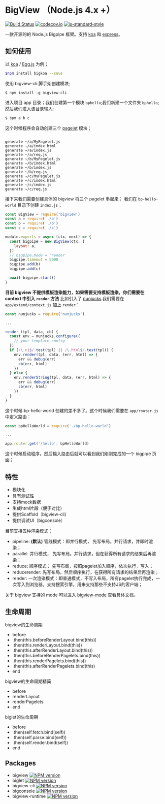 # BigView （Node.js 4.x +）

<a href="https://circleci.com/gh/bigviewjs/bigview/tree/dev"><img src="https://img.shields.io/circleci/project/bigviewjs/bigview/dev.svg" alt="Build Status"></a>
[![codecov.io](https://codecov.io/github/i5ting/bigview/coverage.svg?branch=v2)](https://codecov.io/github/i5ting/bigview?branch=v2)
[![js-standard-style](https://img.shields.io/badge/code%20style-standard-brightgreen.svg)](http://standardjs.com/)


一款开源的的 Node.js Bigpipe 框架。支持 [koa](https://github.com/koajs/koa) 和 [express](https://github.com/expressjs/express)。

## 如何使用

以 [koa](https://github.com/koajs/koa) / [Egg.js](https://github.com/eggjs/egg) 为例；


``` bash
$npm install bigkoa --save 
```

使用 bigview-cli 脚手架创建模块; 


```
$ npm install -g bigview-cli
```


进入项目 app 目录；我们创建第一个模块 `bphello`;我们新建一个文件夹 `bphello`;然后我们进入该目录输入:

```bash
$ bpm a b c
```
这个时候程序会自动创建三个 [pagelet](./packages/biglet) 模块；

```

generate ~/a/MyPagelet.js
generate ~/a/index.html
generate ~/a/index.js
generate ~/a/req.js
generate ~/b/MyPagelet.js
generate ~/b/index.html
generate ~/b/index.js
generate ~/b/req.js
generate ~/c/MyPagelet.js
generate ~/c/index.html
generate ~/c/index.js
generate ~/c/req.js
```

接下来我们需要创建具体的  bigview 将三个 pagelet 串起来； 我们在 `bp-hello-world` 目录下创建 `index.js`；


``` js
const BigView = require('bigview')
const a = require('./a')
const b = require('./b')
const c = require('./c')

module.exports = async (ctx, next) => {
  const bigpipe = new BigView(ctx, {
    layout: a,
  })
  // bigpipe.mode = 'render'
  bigpipe.timeout = 5000
  bigpipe.add(b)
  bigpipe.add(c)

  await bigpipe.start()
}

```

**目前 bigview 不提供模板渲染能力，如果需要支持模板渲染，你们需要在 context 中引入 `render` 方法** 比如引入了 [nunjucks](https://github.com/mozilla/nunjucks) 我们需要在 `app/extend/context.js` 加上 `render`：

``` js
const nunjucks = require('nunjucks')

...

render (tpl, data, cb) {
  const env = nunjucks.configure({
    // your template config
  })
  if (/\.nj$/.test(tpl) || /\.html$/.test(tpl)) {
    env.render(tpl, data, (err, html) => {
      err && debug(err)
      cb(err, html)
    })
  } else {
    env.renderString(tpl, data, (err, html) => {
      err && debug(err)
      cb(err, html)
    })
  }
}
```
这个时候 bp-hello-world 创建的差不多了。这个时候我们需要在 `app/router.js` 中定义路由：

``` js
const bpHelloWorld = require('./bp-hello-world')

...

app.router.get('/hello', bpHelloWorld)

```

这个时候启动程序，然后输入路由后就可以看到我们刚刚完成的一个 bigpipe 页面；


## 特性

- 模块化
- 具有测试性
- 支持mock数据
- 生成html片段（便于对比）
- 提供Scaffold（bigview-cli）
- 提供调试UI（bigconsole）

目前支持五种渲染模式：

+ pipeline: **(默认)** 管线模式：即并行模式， 先写布局，并行请求，并即时渲染；
+ parallel: 并行模式， 先写布局，并行请求，但在获得所有请求的结果后再渲染；
+ reduce: 顺序模式： 先写布局，按照pagelet加入顺序，依次执行，写入；
+ reducerender: 先写布局，然后顺序执行，在获得所有请求的结果后再渲染；
+ render: 一次渲染模式：即普通模式，不写入布局，所有pagelet执行完成，一次写入到浏览器。支持搜索引擎，用来支持那些不支持JS的客户端；

关于 bigview 支持的 mode 可以进入 [bigview-mode]('./packages/bigview-mode') 查看具体文档。

## 生命周期

bigview的生命周期

- before
- .then(this.beforeRenderLayout.bind(this))
- .then(this.renderLayout.bind(this))
- .then(this.afterRenderLayout.bind(this))
- .then(this.beforeRenderPagelets.bind(this))
- .then(this.renderPagelets.bind(this))
- .then(this.afterRenderPagelets.bind(this)
- end

bigview的生命周期精简

- before
- renderLayout
- renderPagelets
- end

biglet的生命周期

- before
- .then(self.fetch.bind(self))
- .then(self.parse.bind(self))
- .then(self.render.bind(self))
- end



## Packages

- bigview [![NPM version](https://img.shields.io/npm/v/bigview.svg?style=flat-square)](https://www.npmjs.com/package/bigview)
- biglet [![NPM version](https://img.shields.io/npm/v/biglet.svg?style=flat-square)](https://www.npmjs.com/package/biglet)
- bigview-cli [![NPM version](https://img.shields.io/npm/v/bigview-cli.svg?style=flat-square)](https://www.npmjs.com/package/bigview-cli)
- bigconsole [![NPM version](https://img.shields.io/npm/v/bigconsole.svg?style=flat-square)](https://www.npmjs.com/package/bigconsole)
- bigview-runtime [![NPM version](https://img.shields.io/npm/v/bigview-runtime.svg?style=flat-square)](https://www.npmjs.com/package/bigview-runtime)
